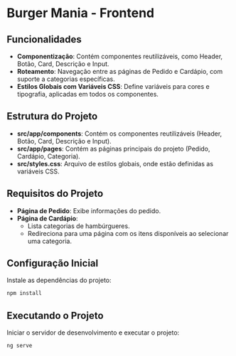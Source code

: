 # Burger Mania - Frontend

## Funcionalidades

- **Componentização**: Contém componentes reutilizáveis, como Header, Botão, Card, Descrição e Input.
- **Roteamento**: Navegação entre as páginas de Pedido e Cardápio, com suporte a categorias específicas.
- **Estilos Globais com Variáveis CSS**: Define variáveis para cores e tipografia, aplicadas em todos os componentes.

## Estrutura do Projeto

- **src/app/components**: Contém os componentes reutilizáveis (Header, Botão, Card, Descrição e Input).
- **src/app/pages**: Contém as páginas principais do projeto (Pedido, Cardápio, Categoria).
- **src/styles.css**: Arquivo de estilos globais, onde estão definidas as variáveis CSS.

## Requisitos do Projeto

- **Página de Pedido**: Exibe informações do pedido.
- **Página de Cardápio**:
  - Lista categorias de hambúrgueres.
  - Redireciona para uma página com os itens disponíveis ao selecionar uma categoria.

## Configuração Inicial

Instale as dependências do projeto:
   
   ```bash
   npm install
   ```
## Executando o Projeto

Iniciar o servidor de desenvolvimento e executar o projeto:

```bash
ng serve
```
